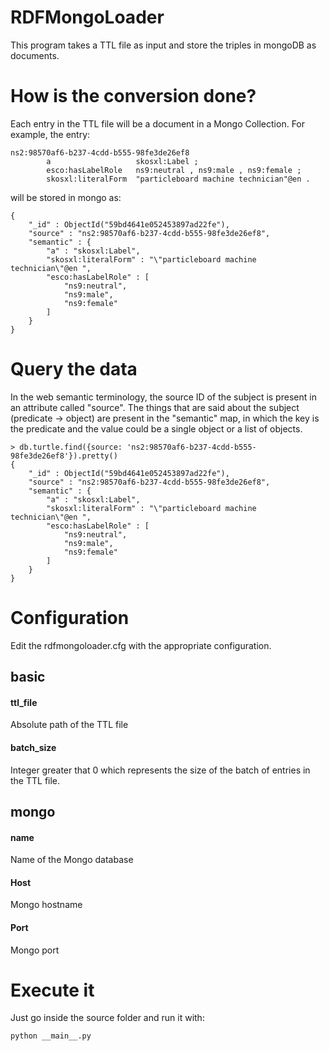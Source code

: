 # RDFMongoLoader
This program takes a TTL file as input and store the triples in mongoDB as documents.

# How is the conversion done?
Each entry in the TTL file will be a document in a Mongo Collection. For example, the entry:
```
ns2:98570af6-b237-4cdd-b555-98fe3de26ef8
        a                   skosxl:Label ;
        esco:hasLabelRole   ns9:neutral , ns9:male , ns9:female ;
        skosxl:literalForm  "particleboard machine technician"@en .
```        
will be stored in mongo as:

```
{
	"_id" : ObjectId("59bd4641e052453897ad22fe"),
	"source" : "ns2:98570af6-b237-4cdd-b555-98fe3de26ef8",
	"semantic" : {
		"a" : "skosxl:Label",
		"skosxl:literalForm" : "\"particleboard machine technician\"@en ",
		"esco:hasLabelRole" : [
			"ns9:neutral",
			"ns9:male",
			"ns9:female"
		]
	}
}
```
# Query the data
In the web semantic terminology, the source ID of the subject is present in an attribute called "source". The things that are said about the subject (predicate -> object) are present in the "semantic" map, in which the key is the predicate and the value could be a single object or a list of objects.
```
> db.turtle.find({source: 'ns2:98570af6-b237-4cdd-b555-98fe3de26ef8'}).pretty()
{
	"_id" : ObjectId("59bd4641e052453897ad22fe"),
	"source" : "ns2:98570af6-b237-4cdd-b555-98fe3de26ef8",
	"semantic" : {
		"a" : "skosxl:Label",
		"skosxl:literalForm" : "\"particleboard machine technician\"@en ",
		"esco:hasLabelRole" : [
			"ns9:neutral",
			"ns9:male",
			"ns9:female"
		]
	}
}
```
# Configuration
Edit the rdfmongoloader.cfg with the appropriate configuration.

## basic
#### ttl_file
Absolute path of the TTL file
#### batch_size
Integer greater that 0 which represents the size of the batch of entries in the TTL file.

## mongo
#### name
Name of the Mongo database
#### Host
Mongo hostname
#### Port
Mongo port

# Execute it
Just go inside the source folder and run it with:
```
python __main__.py
```
